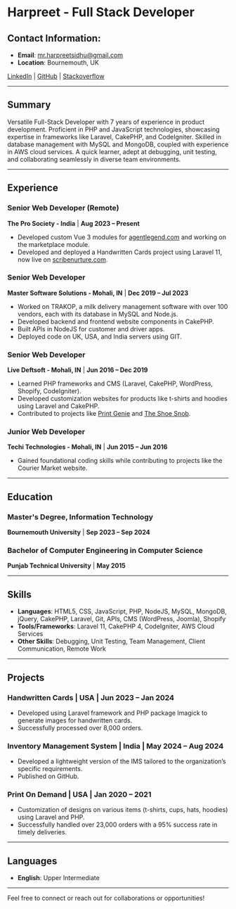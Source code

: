 # Harpreet - Full Stack Developer

## Contact Information:
- **Email**: [mr.harpreetsidhu@gmail.com](mailto:mr.harpreetsidhu@gmail.com)
- **Location**: Bournemouth, UK

[LinkedIn](https://www.linkedin.com/in/mr-harpreet-sidhu/) | [GitHub](https://github.com/harp-eng) | [Stackoverflow](https://stackoverflow.com/users/25239867/harpreet)

---

## Summary
Versatile Full-Stack Developer with 7 years of experience in product development. Proficient in PHP and JavaScript technologies, showcasing expertise in frameworks like Laravel, CakePHP, and CodeIgniter. Skilled in database management with MySQL and MongoDB, coupled with experience in AWS cloud services. A quick learner, adept at debugging, unit testing, and collaborating seamlessly in diverse team environments.

---

## Experience

### Senior Web Developer (Remote)
**The Pro Society - India** | **Aug 2023 – Present**
- Developed custom Vue 3 modules for [agentlegend.com](https://www.agentlegend.com) and working on the marketplace module.
- Developed and deployed a Handwritten Cards project using Laravel 11, now live on [scribenurture.com](https://www.scribenurture.com).

### Senior Web Developer
**Master Software Solutions - Mohali, IN** | **Dec 2019 – Jul 2023**
- Worked on TRAKOP, a milk delivery management software with over 100 vendors, each with its database in MySQL and Node.js.
- Developed backend and frontend website components in CakePHP.
- Built APIs in NodeJS for customer and driver apps.
- Deployed code on UK, USA, and India servers using GIT.

### Senior Web Developer
**Live Deftsoft - Mohali, IN** | **Jun 2016 – Dec 2019**
- Learned PHP frameworks and CMS (Laravel, CakePHP, WordPress, Shopify, CodeIgniter).
- Developed customization websites for products like t-shirts and hoodies using Laravel and CakePHP.
- Contributed to projects like [Print Genie](https://printgenie.com) and [The Shoe Snob](https://theshoesnob.com).

### Junior Web Developer
**Techi Technologies - Mohali, IN** | **Jun 2015 – Jun 2016**
- Gained foundational coding skills while contributing to projects like the Courier Market website.

---

## Education

### Master's Degree, Information Technology
**Bournemouth University** | **Sep 2023 – Sep 2024**

### Bachelor of Computer Engineering in Computer Science
**Punjab Technical University** | **May 2015**

---

## Skills
- **Languages**: HTML5, CSS, JavaScript, PHP, NodeJS, MySQL, MongoDB, jQuery, CakePHP, Laravel, Git, APIs, CMS (WordPress, Joomla), Shopify
- **Tools/Frameworks**: Laravel 11, CakePHP 4, CodeIgniter, AWS Cloud Services
- **Other Skills**: Debugging, Unit Testing, Team Management, Client Communication, Remote Work

---

## Projects

### Handwritten Cards | USA | Jun 2023 – Jan 2024
- Developed using Laravel framework and PHP package Imagick to generate images for handwritten cards.
- Successfully processed over 8,000 orders.

### Inventory Management System | India | May 2024 – Aug 2024
- Developed a lightweight version of the IMS tailored to the organization’s specific requirements.
- Published on GitHub.

### Print On Demand | USA | Jan 2020 – 2021
- Customization of designs on various items (t-shirts, cups, hats, hoodies) using Laravel and PHP.
- Successfully handled over 23,000 orders with a 95% success rate in timely deliveries.

---

## Languages
- **English**: Upper Intermediate

---

Feel free to connect or reach out for collaborations or opportunities!

